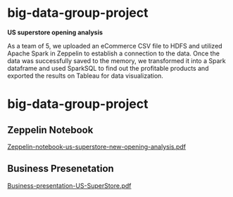 # big-data-group-project
**US superstore opening analysis**


As a team of 5, we uploaded an eCommerce CSV file to HDFS and utilized Apache Spark in Zeppelin to establish a connection to the data. Once the data was successfully saved to the memory, we transformed it into a Spark dataframe and used SparkSQL to find out the profitable products and exported the results on Tableau for data visualization.

# big-data-group-project

## Zeppelin Notebook

[Zeppelin-notebook-us-superstore-new-opening-analysis.pdf](big-data-group-project%20be9403a56e414ddf895e5a090688af65/Zeppelin-notebook-us-superstore-new-opening-analysis.pdf)

## Business Presenetation

[Business-presentation-US-SuperStore.pdf](big-data-group-project%20be9403a56e414ddf895e5a090688af65/Business-presentation-US-SuperStore.pdf)
